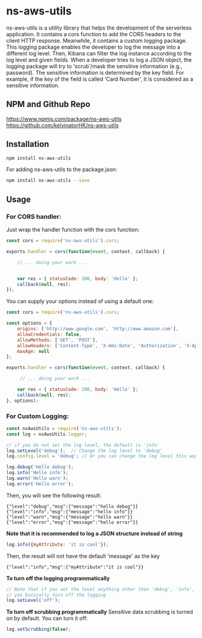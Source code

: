 # ns-aws-utils
ns-aws-utils is a utility library that helps the development of the
serverless application.  It contains a cors function to add the CORS
headers to the client HTTP response.  Meanwhile, it contains a custom
logging package. This logging package enables the developer to log
the message into a different log level.  Then, Kibana can filter
the log instance according to the log level and given fields.
When a developer tries to log a JSON object, the logging package will
try to 'scrub'/mask the sensitive information (e.g., password).  The
sensitive information is determined by the key field.  For example,
if the key of the field is called 'Card Number', it is considered as
a sensitive information.

## NPM and Github Repo
https://www.npmjs.com/package/ns-aws-utils
<br />
https://github.com/kelvinatorHK/ns-aws-utils

## Installation
```sh
npm install ns-aws-utils
```
For adding ns-aws-utils to the package.json:
```sh
npm install ns-aws-utils --save
```

## Usage
### For CORS handler:
Just wrap the handler function with the cors function:
```javascript
const cors = require('ns-aws-utils').cors;

exports.handler = cors(function(event, context, callback) {

    // ... doing your work ...


    var res = { statusCode: 200, body: 'Hello' };
    callback(null, res);
});
```

You can supply your options instead of using a default one:
```javascript
const cors = require('ns-aws-utils').cors;

const options = {
    origins: ['http://www.google.com', 'http://www.amazon.com'],
    allowCredentials: false,
    allowMethods: ['GET', 'POST'],
    allowHeaders: ['Content-Type', 'X-Amz-Date', 'Authorization', 'X-Api-Key'],
    maxAge: null
};

exports.handler = cors(function(event, context, callback) {

     // ... doing your work ...

    var res = { statusCode: 200, body: 'Hello' };
    callback(null, res);
}, options);
```

### For Custom Logging:
```javascript
const nsAwsUtils = require('ns-aws-utils');
const log = nsAwsUtils.logger;

// if you do not set the log level, the default is 'info'
log.setLevel('debug');  // Change the log level to 'debug'
log.config.level = 'debug'; // Or you can change the log level this way

log.debug('Hello debug');
log.info('Hello info');
log.warn('Hello warn');
log.error('Hello error');
```

Then, you will see the following result:
```
{"level":"debug","msg":{"message":"hello debug"}}
{"level":"info","msg":{"message":"hello info"}}
{"level":"warn","msg":{"message":"hello warn"}}
{"level":"error","msg":{"message":"hello error"}}
````


**Note that it is recommended to log a JSON structure instead of string**
```javascript
log.info({myAttribute: 'it is cool'});
```

Then, the result will not have the default 'message' as the key
```
{"level":"info","msg":{"myAttribute":"it is cool"}}
```

**To turn off the logging programmatically**
```javascript
// Note that if you set the level anything other than 'debug', 'info', 'warn', 'error',
// you basically turn off the logging
log.setLevel('off');
```

**To turn off scrubbing programmatically**
Sensitive data scrubbing is turned on by default.  You can turn it off:
```javascript
log.setScrubbing(false);
```



